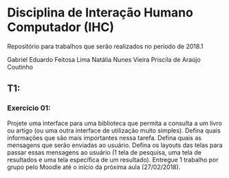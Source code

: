 # Disciplina de Interação Humano Computador (IHC)

Repositório para trabalhos que serão realizados no período de 2018.1

Gabriel Eduardo Feitosa Lima
Natália Nunes Vieira
Priscila de Araújo Coutinho

## T1:

### Exercício 01:

Projete uma interface para uma biblioteca que permita a consulta a um livro ou artigo (ou uma outra interface de utilização muito simples). Defina quais informações que são mais importantes nessa tarefa. Defina quais as mensagens que serão enviadas ao usuário. Defina os layouts das telas para passar essas mensagens ao usuário (1 tela de pesquisa, uma tela de resultados e uma tela específica de um resultado). Entregue 1 trabalho por grupo pelo Moodle até o início da próxima aula (27/02/2018).

